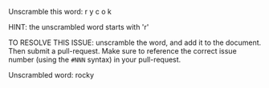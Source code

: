 Unscramble this word: r y c o k

HINT: the unscrambled word starts with 'r'



TO RESOLVE THIS ISSUE: unscramble the word, and add it to the document. Then submit a pull-request.  Make sure to reference the correct issue  number (using the `#NNN` syntax) in your pull-request. 

Unscrambled word: rocky
